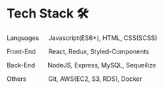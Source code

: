 # Tech Stack 🛠️
Languages   Javascript(ES6+), HTML, CSS(SCSS)

Front-End    React, Redux, Styled-Components

Back-End     NodeJS, Express, MySQL, Sequeilize

Others     Git, AWS(EC2, S3, RDS), Docker

<!---
- 👋 Hi, I’m @James940522
- 👀 I’m interested in ...
- 🌱 I’m currently learning ...
- 💞️ I’m looking to collaborate on ...
- 📫 How to reach me ...

James940522/James940522 is a ✨ special ✨ repository because its `README.md` (this file) appears on your GitHub profile.
You can click the Preview link to take a look at your changes.
--->
